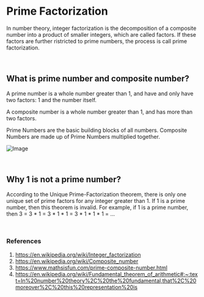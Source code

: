 # Prime Factorization

In number theory, integer factorization is the decomposition of a composite number into a product of smaller integers, which are called factors. If these factors are further ristricted to prime numbers, the process is call prime factorization.

<br/>

## What is prime number and composite number?
A prime number is a whole number greater than 1, and have and only have two factors: 1 and the number itself.

A composite number is a whole number greater than 1, and has more than two factors.

Prime Numbers are the basic building blocks of all numbers. Composite Numbers are made up of Prime Numbers multiplied together.

![Image](https://github.com/idanhuang/idanhuang.github.io/blob/master/image/prime-composite.svg)

<br/>

## Why 1 is not a prime number?

According to the Unique Prime-Factorization theorem, there is only one unique set of prime factors for any integer greater than 1. If 1 is a prime number, then this theorem is invalid. For example, if 1 is a prime number, then 3 = 3 * 1 = 3 * 1 * 1 = 3 * 1 * 1 * 1 = ...

<br/>

### References
1. https://en.wikipedia.org/wiki/Integer_factorization
2. https://en.wikipedia.org/wiki/Composite_number
3. https://www.mathsisfun.com/prime-composite-number.html
4. https://en.wikipedia.org/wiki/Fundamental_theorem_of_arithmetic#:~:text=In%20number%20theory%2C%20the%20fundamental,that%2C%20moreover%2C%20this%20representation%20is
